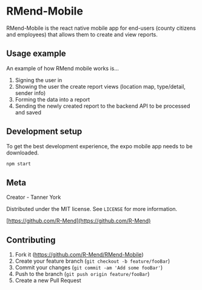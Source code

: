 # RMend-Mobile

RMend-Mobile is the react native mobile app for end-users (county citizens and employees) that allows them to create and view reports.

## Usage example

An example of how RMend mobile works is...
1. Signing the user in
2. Showing the user the create report views (location map, type/detail, sender info)
3. Forming the data into a report
4. Sending the newly created report to the backend API to be processed and saved

## Development setup

To get the best development experience, the expo mobile app needs to be downloaded.

```sh
npm start
```

## Meta

Creator - Tanner York

Distributed under the MIT license. See ``LICENSE`` for more information.

[https://github.com/R-Mend](https://github.com/R-Mend)

## Contributing

1. Fork it (https://github.com/R-Mend/RMend-Mobile)
2. Create your feature branch (`git checkout -b feature/fooBar`)
3. Commit your changes (`git commit -am 'Add some fooBar'`)
4. Push to the branch (`git push origin feature/fooBar`)
5. Create a new Pull Request

